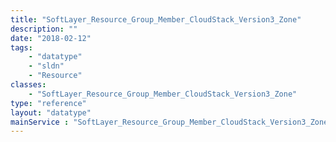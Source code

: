 ```yaml
---
title: "SoftLayer_Resource_Group_Member_CloudStack_Version3_Zone"
description: ""
date: "2018-02-12"
tags:
    - "datatype"
    - "sldn"
    - "Resource"
classes:
    - "SoftLayer_Resource_Group_Member_CloudStack_Version3_Zone"
type: "reference"
layout: "datatype"
mainService : "SoftLayer_Resource_Group_Member_CloudStack_Version3_Zone"
---
```

